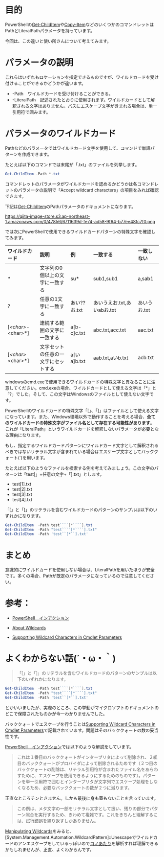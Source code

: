 # 目的  
PowerShellの[Get-ChildItem](https://docs.microsoft.com/en-us/powershell/module/microsoft.powershell.management/get-childitem?view=powershell-5.1)や[Copy-Item](https://docs.microsoft.com/en-us/powershell/module/microsoft.powershell.management/copy-item?view=powershell-5.1)などのいくつかのコマンドレットはPathとLiteralPathパラメータを持っています。  
  
今回は、この違いと使い所さんについて考えてみます。  
  
# パラメータの説明  
これらはいずれもロケーションを指定できるものですが、ワイルドカードを受け付けることができるかどうかが違います。  
  
 - -Path　ワイルドカードを受け付けることができる。  
 - -LiteralPath　記述されたとおりに使用されます。ワイルドカードとして解釈される文字はありません。パスにエスケープ文字が含まれる場合は、単一引用符で囲みます。  
  
  
# パラメータのワイルドカード  
Pathなどのパラメータではワイルドカード文字を使用して、コマンドで単語パターンを作成できます。  
  
たとえば以下のコマンドでは末尾が「.txt」のファイルを列挙します。  
  
```powershell
Get-ChildItem -Path *.txt
```  
  
コマンドレットのパラメータがワイルドカードを認めるかどうかは各コマンドレットのパラメータの説明で「Accept wildcard characters」の項目をみれば確認できます。  
  
下記は[Get-ChildItem](https://docs.microsoft.com/en-us/powershell/module/microsoft.powershell.management/get-childitem)のPathパラメータのドキュメントになります。  
  
https://qiita-image-store.s3.ap-northeast-1.amazonaws.com/0/47856/6711639d-fe74-ad58-9f64-b77ee48fc7f0.png  
  
  
では次にPowerShellで使用できるワイルドカードパターンの特殊文字を確認してみます。  
  
|ワイルドカード|説明|例|一致する|一致しない|  
|:-----|:----------------------|:-------------------|:-------|:----------|  
|*|文字列の0個以上の文字に一致する|su*|sub1,sub1|a,sab1|  
|?|任意の1文字に一致する|あい??お.txt|あいうえお.txt,あいabお.txt|あいうお.txt|  
|[*\<char\>*-\<char\>*]|連続する範囲の文字に一致する|a[b-c]c.txt|abc.txt,acc.txt|aac.txt|  
|[*\<char\>*\<char\>*]|文字セットの任意の一文字にセットする|a[いa]b.txt|aab.txt,aいb.txt|acb.txt|  
  
windowsのcmd.exeで使用できるワイルドカードの特殊文字と異なることに注意してください。cmd.exeの場合、ワイルドカードとして使える文字は「*」と「?」でした。そして、この文字はWindowsのファイルとして使えない文字です。  
  
PowerShellのワイルドカードの特殊文字「[」、「]」はファイルとして使える文字になっています。また、Windows環境以外で動作することを考える場合、**全てのワイルドカードの特殊文字がファイル名として存在する可能性があります**。  
これが「LiteralPath」というワイルドカードを解釈しないパラメータが必要となる理由になります。  
  
  
  
もし、指定するワイルドカードパターンにワイルドカード文字として解釈されるべきではないリテラル文字が含まれている場合はエスケープ文字としてバッククォート(\`)を用います。  
  
たとえば以下のようなファイルを検索する例を考えてみましょう。この文字のパターンは「test[」+任意の文字+「].txt」とします。  
  
 - test[1].txt  
 - test[2].txt  
 - test[3].txt  
 - test[4].txt  
  
「[」と「]」のリテラルを含むワイルドカードのパターンのサンプルは以下のいずれかになります。  
  
```powershell
Get-ChildItem  -Path test````[*````].txt
Get-ChildItem  -Path "test````[*````].txt"
Get-ChildItem  -Path 'test``[*``].txt'
```  
  
  
# まとめ  
意識的にワイルドカードを使用しない場合は、LiteralPathを用いたほうが安全です。多くの場合、Pathが既定のパラメータになっているので注意してください。  
  
  
# 参考：  
 - [PowerShell　インアクション](https://www.amazon.co.jp/dp/4797337362)  
  
 - [About Wildcards](https://docs.microsoft.com/en-us/powershell/module/microsoft.powershell.core/about/about_wildcards)  
  
 - [Supporting Wildcard Characters in Cmdlet Parameters](https://docs.microsoft.com/en-us/powershell/developer/cmdlet/supporting-wildcard-characters-in-cmdlet-parameters)  
  
  
  
# よくわからない話(´・ω・｀)  
  
>「[」と「]」のリテラルを含むワイルドカードのパターンのサンプルは以下のいずれかになります。  
>  
```powershell
Get-ChildItem  -Path test````[*````].txt
Get-ChildItem  -Path "test````[*````].txt"
Get-ChildItem  -Path 'test``[*``].txt'
```  
  
とかいいましたが、実際のところ、この挙動がマイクロソフトのドキュメントのどこで保障されたものかが今一わかりませんでした。  
  
バッククォートでエスケープを行うことは[Supporting Wildcard Characters in Cmdlet Parameters](https://docs.microsoft.com/en-us/powershell/developer/cmdlet/supporting-wildcard-characters-in-cmdlet-parameters#handling-literal-characters-in-wildcard-patterns)で記載されています。問題はそのバッククォートの数の妥当性です。  
  
  
[PowerShell　インアクション](https://www.amazon.co.jp/dp/4797337362)では以下のような解説をしています。  
  
>これは１番目のバッククォートがインタープリタによって削除され、２組目のバッククォートがプロバイダによって削除されるためです（２つ目のバッククォートの削除は、リテラル引用符が含まれたファイル名をあらわすために、エスケープを使用できるようにするためのものです）。パターンを単一引用符で囲むとインタープリタが文字列でエスケープ処理をしなくなるため、必要なバッククォートの数が２つに減ります。  
  
正直なところチンときません。しかも最後に身も蓋もないことを言っています。  
  
>この例は、メタ文字の一部をリテラル文字として扱い、残りの部分でパターン照合を実行するため、きわめて複雑です。これをきちんと理解するには、試行錯誤を繰り返すしかありません。  
  
  
[Manipulating Wildcards](https://www.powershellmagazine.com/2012/10/09/manipulating-wildcards/)をみると、[System.Management.Automation.WildcardPattern]::Unescapeでワイルドカードのアンエスケープをしているっぽいので[コノあたり](https://github.com/PowerShell/PowerShell/blob/500595b66aa8deb2009538b28130934dda60f73e/src/System.Management.Automation/namespaces/LocationGlobber.cs)を解析すれば理解できるかもしれませんが、正直、よくわからんです。  
